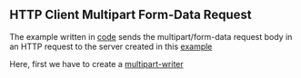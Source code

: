 ## HTTP Client Multipart Form-Data Request

The example written in [code](https://github.com/aaditya29/Microservices-With-Go/blob/master/Part_9/HTTP%20Client%20for%20Parsing%20Multipart/client.go) sends the multipart/form-data request body in an HTTP request to the server created in this [example](https://github.com/aaditya29/Microservices-With-Go/blob/master/Part_9/HTTP%20Server%20For%20Sending%20Multipart/server.go) <br>

Here, first we have to create a [multipart-writer](https://golang.org/pkg/mime/multipart/#Writer)
